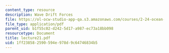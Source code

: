 ```yaml
---
content_type: resource
description: Wave Drift Forces
file: https://ol-ocw-studio-app-qa.s3.amazonaws.com/courses/2-24-ocean-wave-interaction-with-ships-and-offshore-energy-systems-13-022-spring-2002/1ff238582590594e978d9c64746834b5_lecture21.pdf
file_type: application/pdf
parent_uid: b1f55c02-d242-5d17-a987-ec73a18bb098
resourcetype: Document
title: lecture21.pdf
uid: 1ff23858-2590-594e-978d-9c64746834b5
---
```

